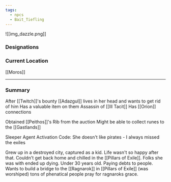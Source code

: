 ```yaml
---
tags:
  - npcs
  - Bait_Tiefling
---
```

![[img_dazzle.png]]

### Designations


### Current Location
[[Moros]]

___
### Summary
After [[Twitch]]'s bounty
[[Adazgul]] lives in her head and wants to get rid of him
Has a valuable item on them
Assassin of [[Ill Tacit]]
Has [[Orion]] connections

Obtained [[Peithos]]'s Rib from the auction
Might be able to collect runes to the [[Gastlands]]

Sleeper Agent Activation Code: She doesn't like pirates - I always missed the exiles

Grew up in a destroyed city, captured as a kid. Life wasn't so happy after that. Couldn't get back home and chilled in the [[Pillars of Exile]]. Folks she was with ended up dying. Under 30 years old.
Paying debts to people.
Wants to build a bridge to the [[Ragnarok]] in [[Pillars of Exile]] (was worshiped) tons of phenatical people pray for ragnaroks grace. 